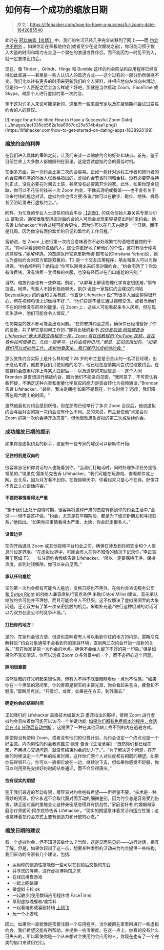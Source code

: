 # 如何有一个成功的缩放日期

> 原文：<https://lifehacker.com/how-to-have-a-successful-zoom-date-1842885540>

此时在 [冠状病毒【疫情】](https://lifehacker.com/tag/coronavirus) 中，我们的生活已经几乎完全转移到了网上——而 [约会也不例外](https://lifehacker.com/dating-apps-are-for-scheduling-dates-people-1824294863) 。如果你正在积极地约会(或者至少在这次爆发之前)，你可能习惯于投入大量的时间和精力去会见一个潜在的浪漫或性伴侣。而不能因为一时见不到人，就一定要停止约会。



现在，像 Tinder 、Grindr、Hinge 和 Bumble 这样的约会网站和应用程序已经变得如此普遍——甚至是一些人认识人的首选方式——这个过程的一部分仍然保持不变。我们比以往有更多的时间来更新我们的个人资料，并相应地向左或向右滑动。但是和一个人匹配之后会怎么样呢？好吧，那就是当你启动 Zoom、FaceTime 或 Skype，和那个人进行虚拟的第一次约会。

鉴于这对许多人来说可能是新的，这里有一些来自专家以及在疫情期间尝试过变焦约会的人的建议。

<aside data-commerce-source="inset" class="sc-16a0mhj-2 gAjHzr">[![Image for article titled How to Have a Successful Zoom Date](../Images/aef335eb562a1da6957ce25a574b4aa1.png)](https://lifehacker.com/how-to-get-started-on-dating-apps-1838920199)</aside>

### 缩放约会的利弊

在我们进入具体的策略之前，让我们来谈一谈缩放约会的好处和缺点。首先，鉴于目前世界上大多数人都被限制在家里，这是尝试虚拟约会的最佳时机。

在很多方面，第一次约会比第二次约会容易。正如一款针对远程工作者和旅行者的约会应用程序的创始人张泰格指出的，虚拟约会节省时间和金钱。没有必要穿得特别正式，没有必要花时间去上班，甚至没有必要离开你的家。此外，如果你现金短缺，你可以不花任何钱来一次 Zoom 约会，不像去酒吧或餐馆——也不会有关于谁来付钱的尴尬对话。虚拟约会也很方便:张说:“你可以在散步、跑步、地铁、机场甚至浴缸里进行虚拟约会。”。

同样，为忙碌的专业人士提供的约会平台 [【迈泰】](https://www.maitaiuk.com/) 的联合创始人兼关系专家沙尔山·富勒说，通常很难安排面对面约会的人可能会发现更容易挤出时间来约会。她告诉 Lifehacker:“约会过程可能会更快，因为你可以在几天内确定一个日期，而不是几周，因为你没有两份繁忙的日记和繁忙的工作日程。”

富勒说，在 Zoom 上进行第一次约会意味着你不必处理繁忙的酒吧或餐馆的干扰。“你可以看到和你说话的人，这让你更好地了解他们的个性，这将有助于你考虑兼容性，”她解释道。的首席执行官克里斯蒂娜·耶布拉(Christiana Yebra)说，她认为虚拟约会对双方都是双赢的。T3 是一个交友应用程序，朋友和家人可以为你担保。“约会顺利吗？她指出:“你可以期待未来的面对面约会。“约会泡汤了？你没有浪费钱，没有浪费一套很棒的衣服，也没有经历过在门口尴尬的告别。”

当然，缩放约会也有一些弊端。例如，“从屏幕上解读物理化学肯定很困难，”耶布拉说。同样，有些人不擅长视频聊天。凯尔·金是一家提供约会建议的网站 [BeyondAges](https://beyondages.com/) 的约会和关系教练，他告诉 Lifehacker 说:“有很多人当面聊得很开心，但在视频电话上却做得不好。”。“他们只是不擅长通过视频交流，或者当他们不在的时候没有同样的能量。在 Zoom 上，这些人可能看起来令人厌烦，但在现实生活中，他们可能会令人惊叹。”

任何类型的技术都可能会出现问题。“在你安排约会之前，确保你已经准备好了你的设备，并了解它是如何工作的，”即将出版的新书 [*的作者坎迪·阿瑙德告诉 Lifehacker“像大多数应用程序一样，Zoom 有在线教程和 YouTube 视频，旨在教你如何使用它。先做一些学习，让约会顺利进行。”但是，正如张指出的，“如果我们可以虚拟地工作，虚拟地看医生，我们就可以虚拟地约会。”*](https://3l-publishing.myshopify.com/products/love-in-the-time-of-corona-ebook)

那么变焦约会实际上是什么样的呢？28 岁的布兰登是旧金山的一名项目经理，出于隐私考虑，他要求我们只使用他的名字，他已经在疫情期间尝试过缩放约会。在铰链约会应用程序上与某人匹配后——以及通常的来回信息——这个人问 Brendan 是否想进行缩放约会，因为他们不能亲自见面。“我同意了，不可否认有些怀疑，不确定这种兴奋和衡量化学反应的能力是否会转化为视频通话，”Brendan 告诉 Lifehacker。“最终，我决定拥抱‘如果不是现在，什么时候？’态度，我们降落在周六晚上的时间。"

虽然他最初对约会感到厌倦，但在那周已经举行了多次 Zoom 会议后，他说虚拟约会与面对面的第一次约会没有什么不同。总的来说，布兰登说他“肯定会对 Zoom 的第一次约会持开放态度”，但他很难想象虚拟的第二次或后续约会。

### 成功缩放日期的提示

如果你是虚拟约会的新手，这里有一些专家的建议可以帮助你开始:

#### 记住相机是双向的

很容易忘记和你说话的人也能看到你。“当我们打电话时，同时处理多项任务是很常见的，”埃里克·雷斯尼克告诉 Lifehacker。“我们可能在玩游戏、查看邮件或上网。没关系，因为对方看不到你。在视频聊天中，你看起来只是心不在焉，好像并不真正关心谈话内容。”

#### 不要把事情看得太严重

“鉴于我们正处于疫情时期，很容易将这种严肃的态度转移到你的约会生活中,”金说——但不要这样做。“约会，尤其是在早期阶段，都是为了结识新朋友和寻找联系，”他指出。“如果你把事情看得太严重、太快，你会赶走很多人。”

#### 设置边界

在你开始通过 Zoom 或其他视频平台约会之前，确保在涉及到你的安全和个人信息时设定界限。“在虚拟世界中，可能会有人在你不知情的情况下记录你，”李正吉·莱丁厄姆 T3，一位注册约会教练告诉 Lifehacker。“所以一定要保持干净，保持热度，直到封锁解除，你可以亲自见面。”

#### 承认任何尴尬

任何第一次约会都有可能令人尴尬，变焦日期也不例外。在线约会咨询服务公司 [和 Swipe Right](https://www.andswiperight.com/) 的创始人兼首席执行官克洛伊·米勒(Chloé Miller)建议，首先承认缩放约会可能并不理想，而且可能会令人不舒服。这不仅解决了虚拟房间里的大象问题，还让双方有了第一次亲密接触的机会。米勒补充道:“进行这种坦诚的对话可以为双方创造公平的竞争环境。”。

#### 打扫你的地方！

是的，在家约会很方便，但这也意味着有人可以看到你住的地方的内部。雷斯尼克解释说:“约会对象通常不会看到你的家庭环境，直到两三次约会开始一段新的关系。”“现在你家是第一次约会的地点。确保不会给人留下不好的第一印象。”但是如果你不喜欢清洁，你可以选择 Zoom 众多背景中的一个，而不必担心这个问题。

#### 照明很重要

虽然昏暗的灯光听起来很性感，但有人不得不眯着眼睛看你一点也不性感。“如果你在一个黑暗的房间里，你的屏幕是聊天的主要光源，你会看起来苍白，疲惫和不健康，”雷斯尼克说。"开着灯，或者，如果是在白天，到外面去."

#### 确定约会的结束时间

正如我们的 Lifehacker 高级技术编辑大卫·墨菲指出的那样，使用 Zoom 进行虚拟约会意味着你可能可以访问一个关键功能: [如果你们都有免费版本的程序，会话会在 40 分钟后自动中断](https://support.zoom.us/hc/en-us/articles/202460676-Will-My-Meeting-Time-Out-) 。这提供了一种在其他网站上找不到的内在逃避方式。

即使你没有使用 Zoom，或者没有他们的付费计划，为约会设定一个终点也是一个好主意。内向男性的约会教练戴夫·鲍登 告诉《生活骇客》:“既然你们都已经在家，不用担心交通问题，就没有结束约会的动力了。”。“为了解决这个问题，在开始的时候设定一个严格的结束时间，这样你们两个人对长度都有相同的期望。如果你玩得很开心，你可以一直把它放在一边，继续说下去，但如果你感觉不舒服，你可以利用预先安排好的时间结束通话，而不会显得唐突。”

#### 抱有现实的期望

鉴于我们最近的互动有限，很容易对约会抱有希望——但尽量不要。“技术是一种奇妙的资源，但它永远不会取代面对面互动的细微差别。因为约会总是容易受到伤害，缺乏面对面的接触会让这种亲密感变得具有挑战性，”家庭爱好者 的婚姻和家庭治疗师妮可·阿尔兹特告诉 Lifehacker。“现实的期望意味着灵活和适应性强；这也意味着在约会方式上要有创造力和开放的心态。”

### 缩放日期的建议

有一个虚拟约会，但不知道该做什么？当然，这是显而易见的——进行对话，相互了解。但是，如果你超越了这一点，想要某种类型的活动来为约会提供一些结构，我们采访的专家有几个建议，包括:

*   运用你的创造性技能做一些可以在封锁后交换的东西
*   共享您的屏幕，进行虚拟博物馆之旅
*   在线玩棋盘游戏
*   一起上网络课
*   做虚拟卡拉 ok
*   一起散步(使用数码应用程序或 FaceTime)
*   享用虚拟晚餐和/或饮料
*   一起看电影或喜剧特辑 [上网飞](https://lifehacker.com/up-your-netflix-game-with-these-tools-and-chrome-extens-1842429696)
*   玩一个小游戏

因此，如果你一直犹豫是否要注册一个应用程序，当你被困在家里时进行一些虚拟约会，我们希望这能有所帮助，并提供一些清晰度。在这一点上，你真的没有什么可失去的，所以即使你是一个从未想过会使用约会应用的人，你现在也有了一个完美的借口来试用它们。